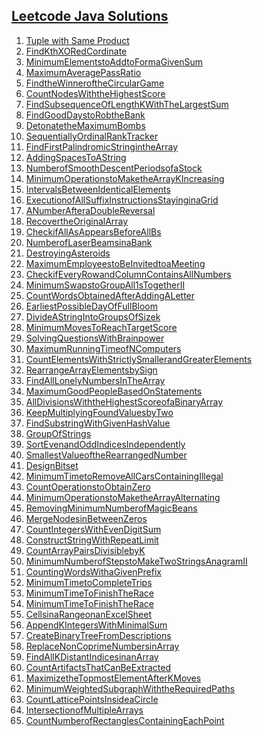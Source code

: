 
## [Leetcode Java Solutions](https://www.youtube.com/playlist?list=PLEI-q7w3s9gRwAEYzYkvVTsYHDi2-ffdL)


1) [Tuple with Same Product](/Contest/TupleWithSameProduct.java)
1) [FindKthXORedCordinate](/Contest/FindKthXORedCordinate.java)
1) [MinimumElementstoAddtoFormaGivenSum](/Contest/MinimumElementstoAddtoFormaGivenSum.java)
1) [MaximumAveragePassRatio](/Contest/MaximumAveragePassRatio.java)
1) [FindtheWinneroftheCircularGame](/Contest/FindtheWinneroftheCircularGame.java)
1) [CountNodesWiththeHighestScore](/Contest/CountNodesWiththeHighestScore.java)
1) [FindSubsequenceOfLengthKWithTheLargestSum](/Contest/FindSubsequenceOfLengthKWithTheLargestSum.java)
1) [FindGoodDaystoRobtheBank](/Contest/FindGoodDaystoRobtheBank.java)
1) [DetonatetheMaximumBombs](/Contest/DetonatetheMaximumBombs.java)
1) [SequentiallyOrdinalRankTracker](/Contest/SequentiallyOrdinalRankTracker.java)
1) [FindFirstPalindromicStringintheArray](/Contest/FindFirstPalindromicStringintheArray.java)
1) [AddingSpacesToAString](/Contest/AddingSpacesToAString.java)
1) [NumberofSmoothDescentPeriodsofaStock](/Contest/NumberofSmoothDescentPeriodsofaStock.java)
1) [MinimumOperationstoMaketheArrayKIncreasing](/Contest/MinimumOperationstoMaketheArrayKIncreasing.java)
1) [IntervalsBetweenIdenticalElements](/Contest/IntervalsBetweenIdenticalElements.java)
1) [ExecutionofAllSuffixInstructionsStayinginaGrid](/Contest/ExecutionofAllSuffixInstructionsStayinginaGrid.java)
1) [ANumberAfteraDoubleReversal](/Contest/ANumberAfteraDoubleReversal.java)
1) [RecovertheOriginalArray](/Contest/RecovertheOriginalArray.java)
1) [CheckifAllAsAppearsBeforeAllBs](/Contest/CheckifAllAsAppearsBeforeAllBs.java)
1) [NumberofLaserBeamsinaBank](/Contest/NumberofLaserBeamsinaBank.java)
1) [DestroyingAsteroids](/Contest/DestroyingAsteroids.java)
1) [MaximumEmployeestoBeInvitedtoaMeeting](/Contest/MaximumEmployeestoBeInvitedtoaMeeting.java)
1) [CheckifEveryRowandColumnContainsAllNumbers](/Contest/CheckifEveryRowandColumnContainsAllNumbers.java)
1) [MinimumSwapstoGroupAll1sTogetherII](/Contest/MinimumSwapstoGroupAll1sTogetherII.java)
1) [CountWordsObtainedAfterAddingALetter](/Contest/CountWordsObtainedAfterAddingALetter.java)
1) [EarliestPossibleDayOfFullBloom](/Contest/EarliestPossibleDayOfFullBloom.java)
1) [DivideAStringIntoGroupsOfSizek](/Contest/DivideAStringIntoGroupsOfSizek.java)
1) [MinimumMovesToReachTargetScore](/Contest/MinimumMovesToReachTargetScore.java)
1) [SolvingQuestionsWithBrainpower](/Contest/SolvingQuestionsWithBrainpower.java)
1) [MaximumRunningTimeofNComputers](/Contest/MaximumRunningTimeofNComputers.java)
1) [CountElementsWithStrictlySmallerandGreaterElements](/Contest/CountElementsWithStrictlySmallerandGreaterElements.java)
1) [RearrangeArrayElementsbySign](/Contest/RearrangeArrayElementsbySign.java)
1) [FindAllLonelyNumbersInTheArray](/Contest/FindAllLonelyNumbersInTheArray.java)
1) [MaximumGoodPeopleBasedOnStatements](/Contest/MaximumGoodPeopleBasedOnStatements.java)
1) [AllDivisionsWiththeHighestScoreofaBinaryArray](/Contest/AllDivisionsWiththeHighestScoreofaBinaryArray.java)
1) [KeepMultiplyingFoundValuesbyTwo](/Contest/KeepMultiplyingFoundValuesbyTwo.java)
1) [FindSubstringWithGivenHashValue](/Contest/FindSubstringWithGivenHashValue.java)
1) [GroupOfStrings](/Contest/GroupOfStrings.java)
1) [SortEvenandOddIndicesIndependently](/Contest/SortEvenandOddIndicesIndependently.java)
1) [SmallestValueoftheRearrangedNumber](/Contest/SmallestValueoftheRearrangedNumber.java)
1) [DesignBitset](/Contest/DesignBitset.java)
1) [MinimumTimetoRemoveAllCarsContainingIllegal](/Contest/MinimumTimetoRemoveAllCarsContainingIllegal.java)
1) [CountOperationstoObtainZero](/Contest/CountOperationstoObtainZero.java)
1) [MinimumOperationstoMaketheArrayAlternating](/Contest/MinimumOperationstoMaketheArrayAlternating.java)
1) [RemovingMinimumNumberofMagicBeans](/Contest/RemovingMinimumNumberofMagicBeans.java)
1) [MergeNodesinBetweenZeros](/Contest/MergeNodesinBetweenZeros.java)
1) [CountIntegersWithEvenDigitSum](/Contest/CountIntegersWithEvenDigitSum.java)
1) [ConstructStringWithRepeatLimit](/Contest/ConstructStringWithRepeatLimit.java)
1) [CountArrayPairsDivisiblebyK](/Contest/CountArrayPairsDivisiblebyK.java)
1) [MinimumNumberofStepstoMakeTwoStringsAnagramII](/Contest/MinimumNumberofStepstoMakeTwoStringsAnagramII.java)
1) [CountingWordsWithaGivenPrefix](/Contest/CountingWordsWithaGivenPrefix.java)
1) [MinimumTimetoCompleteTrips](/Contest/MinimumTimetoCompleteTrips.java)
1) [MinimumTimeToFinishTheRace](/Contest/MinimumTimeToFinishTheRace.java)
1) [MinimumTimeToFinishTheRace](/Contest/MinimumTimeToFinishTheRace.java)
1) [CellsinaRangeonanExcelSheet](/Contest/CellsinaRangeonanExcelSheet.java)
1) [AppendKIntegersWithMinimalSum](/Contest/AppendKIntegersWithMinimalSum.java)
1) [CreateBinaryTreeFromDescriptions](/Contest/CreateBinaryTreeFromDescriptions.java)
1) [ReplaceNonCoprimeNumbersinArray](/Contest/ReplaceNonCoprimeNumbersinArray.java)
1) [FindAllKDistantIndicesinanArray](/Contest/FindAllKDistantIndicesinanArray.java)
1) [CountArtifactsThatCanBeExtracted](/Contest/CountArtifactsThatCanBeExtracted.java)
1) [MaximizetheTopmostElementAfterKMoves](/Contest/MaximizetheTopmostElementAfterKMoves.java)
1) [MinimumWeightedSubgraphWiththeRequiredPaths](/Contest/MinimumWeightedSubgraphWiththeRequiredPaths.java)
1) [CountLatticePointsInsideaCircle](/Contest/CountLatticePointsInsideaCircle.java)
1) [IntersectionofMultipleArrays](/Contest/IntersectionofMultipleArrays.java)
1) [CountNumberofRectanglesContainingEachPoint](/Contest/CountNumberofRectanglesContainingEachPoint.java)

